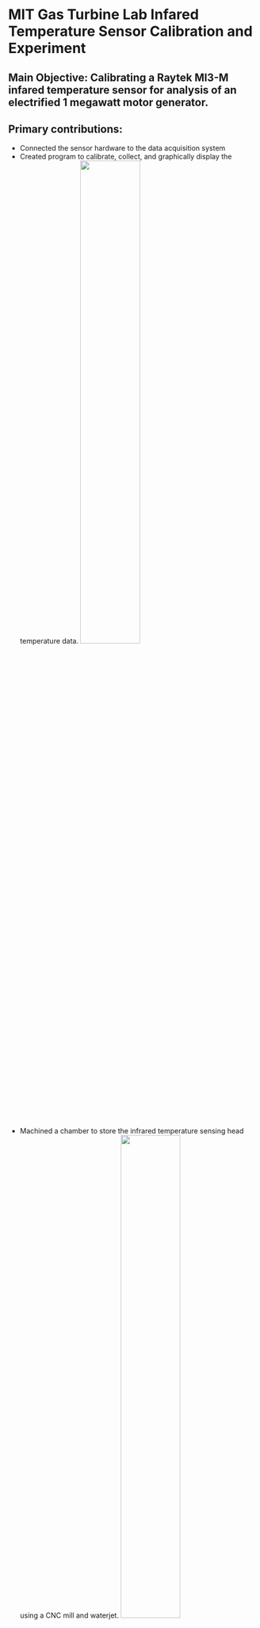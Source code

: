 # MIT Gas Turbine Lab Infared Temperature Sensor Calibration and Experiment 

## Main Objective: Calibrating a Raytek MI3-M infared temperature sensor for analysis of an electrified 1 megawatt motor generator.
## Primary contributions: 
* Connected the sensor hardware to the data acquisition system 
* Created program to calibrate, collect, and graphically display the temperature data.
<image width="50%" src="https://github.com/samkrem/GTL_IR_Temp_Calib/blob/main/images/GUI.png"></image>
* Machined a chamber to store the infrared temperature sensing head using a CNC mill and waterjet.
<image width="50%" src="https://github.com/samkrem/GTL_IR_Temp_Calib/blob/main/images/Chamber.jpg"></image>
* Calibrated ten sensing heads and ten sensor communication boxes based on room temperature
* Conducted series of experiments analyzing effect of different ambient temperatures using chamber, heaters, and sensing head.
<image width="50%" src="https://github.com/samkrem/GTL_IR_Temp_Calib/blob/main/images/GUI.png"></image>
* Presented final results to Gas Turbine Lab
